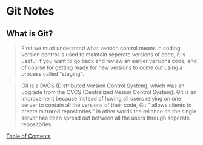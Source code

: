 # Git Notes

## What is Git?
> First we must understand what version control means in coding. version control is used to maintain seperate versions of code, it is useful if you want to go back and review an earlier versions code, and of course for getting ready for new versions to come out using a process called "staging". 

> Git is a DVCS (Distributed Version Control System), which was an upgrade  from the CVCS (Centralized Vesion Control System). Git is an improvement because instead of having all users relying on one server to contain all the versions of their code, Git " allows clients to create mirrored repositories." in other words the reliance on the single server has been spread out between all the users through seperate repositories.

[Table of Contents](README.md)
